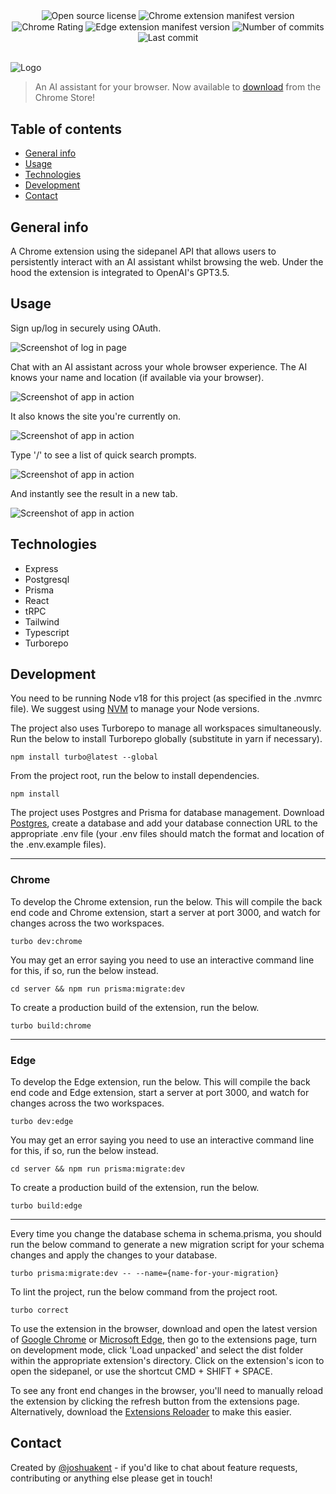 <p align="center">
    <img alt="Open source license" src="https://img.shields.io/github/license/joshkent94/browsegpt?label=Open+Source+License" align="center">
    <img alt="Chrome extension manifest version" src="https://img.shields.io/github/manifest-json/v/joshkent94/browsegpt?filename=chrome-extension/public/manifest.json&label=Chrome+Version" align="center">
    <img alt="Chrome Rating" src="https://img.shields.io/chrome-web-store/rating/ijdehllahgkhhcoffcohgmbebcchdknb?label=Chrome+Rating" align="center">
    <img alt="Edge extension manifest version" src="https://img.shields.io/github/manifest-json/v/joshkent94/browsegpt?filename=edge-extension/public/manifest.json&label=Edge+Version" align="center">
    <img alt="Number of commits" src="https://img.shields.io/github/commit-activity/t/joshkent94/browsegpt/main?label=Commits" align="center">
    <img alt="Last commit" src="https://img.shields.io/github/last-commit/joshkent94/browsegpt/main?label=Last Commit" align="center">
</p>

<br>

<img alt="Logo" src="./public/logo.png" align="center">

<br>

> An AI assistant for your browser. Now available to [download](https://chrome.google.com/webstore/detail/browsegpt/ijdehllahgkhhcoffcohgmbebcchdknb) from the Chrome Store!

## Table of contents

-   [General info](#general-info)
-   [Usage](#usage)
-   [Technologies](#technologies)
-   [Development](#development)
-   [Contact](#contact)

## General info

A Chrome extension using the sidepanel API that allows users to persistently interact with an AI assistant whilst browsing the web. Under the hood the extension is integrated to OpenAI's GPT3.5.

## Usage

Sign up/log in securely using OAuth.

![Screenshot of log in page](./public/login.png)

Chat with an AI assistant across your whole browser experience. The AI knows your name and location (if available via your browser).

![Screenshot of app in action](./public/using-location.png)

It also knows the site you're currently on.

![Screenshot of app in action](./public/current-site.png)

Type '/' to see a list of quick search prompts.

![Screenshot of app in action](./public/command-ui.png)

And instantly see the result in a new tab.

![Screenshot of app in action](./public/command-result.png)

## Technologies

-   Express
-   Postgresql
-   Prisma
-   React
-   tRPC
-   Tailwind
-   Typescript
-   Turborepo

## Development

You need to be running Node v18 for this project (as specified in the .nvmrc file). We suggest using [NVM](https://github.com/nvm-sh/nvm) to manage your Node versions.

The project also uses Turborepo to manage all workspaces simultaneously. Run the below to install Turborepo globally (substitute in yarn if necessary).

```
npm install turbo@latest --global
```

From the project root, run the below to install dependencies.

```
npm install
```

The project uses Postgres and Prisma for database management. Download [Postgres](https://www.postgresql.org/download/), create a database and add your database connection URL to the appropriate .env file (your .env files should match the format and location of the .env.example files).

***

### Chrome

To develop the Chrome extension, run the below. This will compile the back end code and Chrome extension, start a server at port 3000, and watch for changes across the two workspaces.

```
turbo dev:chrome
```

You may get an error saying you need to use an interactive command line for this, if so, run the below instead.

```
cd server && npm run prisma:migrate:dev
```

To create a production build of the extension, run the below.

```
turbo build:chrome
```

***

### Edge

To develop the Edge extension, run the below. This will compile the back end code and Edge extension, start a server at port 3000, and watch for changes across the two workspaces.

```
turbo dev:edge
```

You may get an error saying you need to use an interactive command line for this, if so, run the below instead.

```
cd server && npm run prisma:migrate:dev
```

To create a production build of the extension, run the below.

```
turbo build:edge
```

***

Every time you change the database schema in schema.prisma, you should run the below command to generate a new migration script for your schema changes and apply the changes to your database.

```
turbo prisma:migrate:dev -- --name={name-for-your-migration}
```

To lint the project, run the below command from the project root.

```
turbo correct
```

To use the extension in the browser, download and open the latest version of [Google Chrome](https://www.google.com/intl/en_uk/chrome/dr/download/) or [Microsoft Edge](https://www.microsoft.com/en-us/edge/download?form=MA13FJ), then go to the extensions page, turn on development mode, click 'Load unpacked' and select the dist folder within the appropriate extension's directory. Click on the extension's icon to open the sidepanel, or use the shortcut CMD + SHIFT + SPACE.

To see any front end changes in the browser, you'll need to manually reload the extension by clicking the refresh button from the extensions page. Alternatively, download the [Extensions Reloader](https://chrome.google.com/webstore/detail/extensions-reloader/fimgfedafeadlieiabdeeaodndnlbhid) to make this easier.

## Contact

Created by [@joshuakent](mailto:josh.kent94@yahoo.co.uk) - if you'd like to chat about feature requests, contributing or anything else please get in touch!